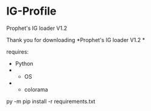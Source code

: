 # IG-Profile
Prophet's IG loader V1.2 

Thank you for downloading *Prophet's IG loader V1.2 * 

requires:
- Python 
- - OS
- - colorama

py -m pip install -r requirements.txt

